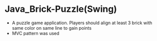 # Java_Brick-Puzzle(Swing)
- A puzzle game application. Players should align at least 3 brick with same color on same line to gain points
- MVC pattern was used

